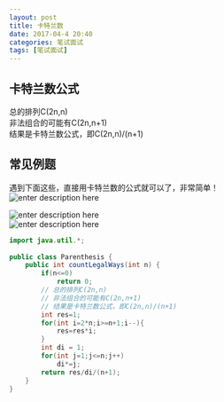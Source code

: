 ```yaml
---
layout: post
title: 卡特兰数
date: 2017-04-4 20:40
categories: 笔试面试
tags: [笔试面试]
---
```

## 卡特兰数公式
 总的排列C(2n,n)  
 非法组合的可能有C(2n,n+1)  
 结果是卡特兰数公式，即C(2n,n)/(n+1)
## 常见例题
遇到下面这些，直接用卡特兰数的公式就可以了，非常简单！  
![enter description here][1]  

![enter description here][2]  
![enter description here][3]  
```java
import java.util.*;
 
public class Parenthesis {
    public int countLegalWays(int n) {
        if(n<=0)
            return 0;
        // 总的排列C(2n,n)
        // 非法组合的可能有C(2n,n+1)
        // 结果是卡特兰数公式，即C(2n,n)/(n+1)
        int res=1;
        for(int i=2*n;i>=n+1;i--){
            res=res*i;
        }
        int di = 1;
        for(int j=1;j<=n;j++)
            di*=j;
        return res/di/(n+1);
    }
}
```

  [1]: http://omphwvjh0.bkt.clouddn.com/1491308015726.jpg
  [2]: http://omphwvjh0.bkt.clouddn.com/1491308183550.jpg
  [3]: http://omphwvjh0.bkt.clouddn.com/1491308204010.jpg